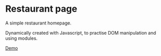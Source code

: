 # Restaurant page
A simple restaurant homepage.

Dynamically created with Javascript, to practise DOM manipulation and using modules.

[Demo](https://sabinaan.github.io/restaurant-page)

